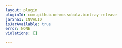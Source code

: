 ```yaml
---
layout: plugin
pluginId: com.github.oehme.sobula.bintray-release
jarSha1: INVALID
isJarAvailable: true
error: NONE
violations: []

---
```

